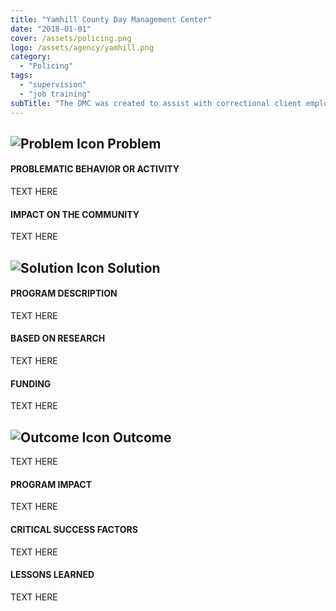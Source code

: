 ```yaml
---
title: "Yamhill County Day Management Center"
date: "2018-01-01"
cover: /assets/policing.png
logo: /assets/agency/yamhill.png
category:
  - "Policing"
tags:
  - "supervision"
  - "job training"
subTitle: "The DMC was created to assist with correctional client employment and educational goals and provide an additional layer of accountability and support to probation officers by using enhanced contact standards."
---
```

## ![Problem Icon](https://github.com/google/material-design-icons/raw/master/alert/1x_web/ic_error_outline_black_48dp.png "Problem") Problem

#### PROBLEMATIC BEHAVIOR OR ACTIVITY

TEXT HERE

#### IMPACT ON THE COMMUNITY

TEXT HERE

## ![Solution Icon](https://github.com/google/material-design-icons/raw/master/action/1x_web/ic_lightbulb_outline_black_48dp.png "Solution") Solution

#### PROGRAM DESCRIPTION

TEXT HERE

#### BASED ON RESEARCH

TEXT HERE

#### FUNDING

TEXT HERE

## ![Outcome Icon](https://github.com/google/material-design-icons/raw/master/action/1x_web/ic_view_list_black_48dp.png "Outcome") Outcome

TEXT HERE

#### PROGRAM IMPACT

TEXT HERE

#### CRITICAL SUCCESS FACTORS

TEXT HERE

#### LESSONS LEARNED

TEXT HERE
